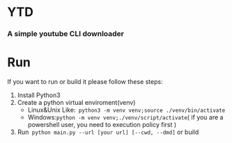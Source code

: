 # YTD

### A simple youtube CLI downloader
 
# Run
If you want to run or build it please follow these steps:  
1. Install Python3
2. Create a python virtual enviroment(venv)
    * Linux&Unix Like:` python3 -m venv venv;source ./venv/bin/activate`
    * Windows:` python -m venv venv;./venv/script/activate `( if you are a powershell user, you need to execution policy first )
3. Run` python main.py --url [your url] [--cwd, --dmd]` or build